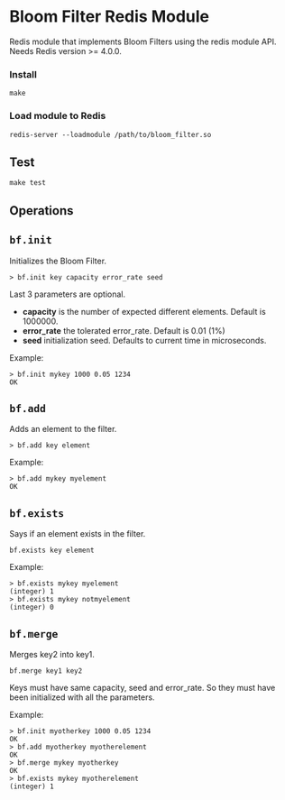 Bloom Filter Redis Module
=========================

Redis module that implements Bloom Filters using the redis module API. Needs Redis version >= 4.0.0.

### Install
```
make
```

### Load module to Redis
```
redis-server --loadmodule /path/to/bloom_filter.so
```

## Test
```
make test
```


Operations
----------

## `bf.init`

Initializes the Bloom Filter.
```
> bf.init key capacity error_rate seed
```
Last 3 parameters are optional.
- **capacity** is the number of expected different elements. Default is 1000000.
- **error_rate** the tolerated error_rate. Default is 0.01 (1%)
- **seed** initialization seed. Defaults to current time in microseconds.


Example:
```
> bf.init mykey 1000 0.05 1234
OK
```

## `bf.add`
Adds an element to the filter.
```
> bf.add key element
```
Example:
```
> bf.add mykey myelement
OK
```

## `bf.exists`
Says if an element exists in the filter.
```
bf.exists key element
```
Example:
```
> bf.exists mykey myelement
(integer) 1
> bf.exists mykey notmyelement
(integer) 0
```

## `bf.merge`
Merges key2 into key1.
```
bf.merge key1 key2
```
Keys must have same capacity, seed and error_rate. So they must have been initialized with all the parameters.

Example:
```
> bf.init myotherkey 1000 0.05 1234
OK
> bf.add myotherkey myotherelement
OK
> bf.merge mykey myotherkey
OK
> bf.exists mykey myotherelement
(integer) 1
```
